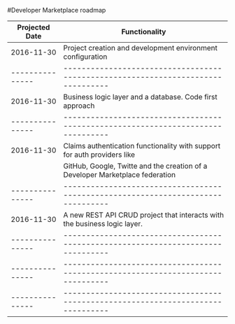 #Developer Marketplace roadmap

|Projected Date |Functionality                                                                   |
|---------------|--------------------------------------------------------------------------------|
| 2016-11-30    |  Project creation and development environment configuration                    |
|---------------|--------------------------------------------------------------------------------|
| 2016-11-30    |  Business logic layer and a database. Code first approach                      |
|---------------|--------------------------------------------------------------------------------|
| 2016-11-30    |  Claims authentication functionality with support for auth providers like      |
|               |  GitHub, Google, Twitte and the creation of a Developer Marketplace federation |
|---------------|--------------------------------------------------------------------------------|
| 2016-11-30    |  A new REST API CRUD project that interacts with the business logic layer.     |
|---------------|--------------------------------------------------------------------------------|
|---------------|--------------------------------------------------------------------------------|
|---------------|--------------------------------------------------------------------------------|

